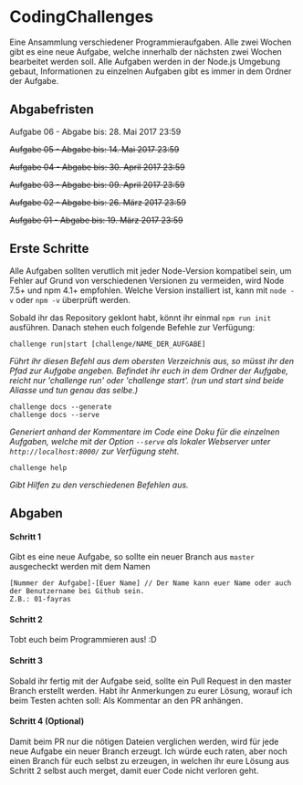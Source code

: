 # CodingChallenges

Eine Ansammlung verschiedener Programmieraufgaben.
Alle zwei Wochen gibt es eine neue Aufgabe, welche innerhalb der nächsten zwei Wochen bearbeitet werden soll.
Alle Aufgaben werden in der Node.js Umgebung gebaut, Informationen zu einzelnen Aufgaben gibt es immer in dem Ordner der Aufgabe.

## Abgabefristen

Aufgabe 06 - Abgabe bis: 28. Mai 2017 23:59

~~Aufgabe 05 - Abgabe bis: 14. Mai 2017 23:59~~

~~Aufgabe 04 - Abgabe bis: 30. April 2017 23:59~~

~~Aufgabe 03 - Abgabe bis: 09. April 2017 23:59~~

~~Aufgabe 02 - Abgabe bis: 26. März 2017 23:59~~

~~Aufgabe 01 - Abgabe bis: 19. März 2017 23:59~~

## Erste Schritte

Alle Aufgaben sollten verutlich mit jeder Node-Version kompatibel sein, um Fehler auf Grund von verschiedenen Versionen zu vermeiden, wird Node 7.5+ und npm 4.1+ empfohlen. Welche Version installiert ist, kann mit `node -v` oder `npm -v` überprüft werden.


Sobald ihr das Repository geklont habt, könnt ihr einmal `npm run init` ausführen. Danach stehen euch folgende Befehle zur Verfügung:

```
challenge run|start [challenge/NAME_DER_AUFGABE]
```
<i>Führt ihr diesen Befehl aus dem obersten Verzeichnis aus, so müsst ihr den Pfad zur Aufgabe angeben. Befindet ihr euch in dem Ordner der Aufgabe, reicht nur 'challenge run' oder 'challenge start'. (run und start sind beide Aliasse und tun genau das selbe.)</i>

```
challenge docs --generate
challenge docs --serve
```
<i>Generiert anhand der Kommentare im Code eine Doku für die einzelnen Aufgaben, welche mit der Option `--serve` als lokaler Webserver unter `http://localhost:8000/` zur Verfügung steht.</i>

```
challenge help
```
<i>Gibt Hilfen zu den verschiedenen Befehlen aus.</i>

## Abgaben

#### Schritt 1
Gibt es eine neue Aufgabe, so sollte ein neuer Branch aus `master` ausgecheckt werden mit dem Namen
```
[Nummer der Aufgabe]-[Euer Name] // Der Name kann euer Name oder auch der Benutzername bei Github sein.
Z.B.: 01-fayras
```

#### Schritt 2
Tobt euch beim Programmieren aus! :D

#### Schritt 3
Sobald ihr fertig mit der Aufgabe seid, sollte ein Pull Request in den master Branch erstellt werden.
Habt ihr Anmerkungen zu eurer Lösung, worauf ich beim Testen achten soll: Als Kommentar an den PR anhängen.

#### Schritt 4 (Optional)
Damit beim PR nur die nötigen Dateien verglichen werden, wird für jede neue Aufgabe ein neuer Branch erzeugt. Ich würde euch raten, aber noch einen Branch für euch selbst zu erzeugen, in welchen ihr eure Lösung aus Schritt 2  selbst auch merget, damit euer Code nicht verloren geht.
